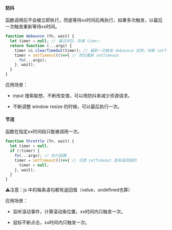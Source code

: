 #### 防抖

函数调用后不会被立即执行，而是等待xx时间后再执行，如果多次触发，以最后一次触发重新等待xx时间。

```js
function debounce (fn, wait) {
  let timer = null; // 通过闭包，存储 timer;
  return function (...args) {
    timer && clearTimeOut(timer); // 最新一次触发 debounce 实例，判断 setTimeout，存在就清除
    timer = setTimeout(()=>{ // 然后重新 setTimeout
      fn(...args);
    }, wait);
  }
}
```

应用场景：

- input 搜索联想，不断改变值，可以用防抖来减少资源请求。

- 不断调整 window resize 的时候，可以最后执行一次。

#### 节流

函数在指定xx时间段只能被调用一次。

```js
function throttle (fn, wait) {
  let timer = null;
  if (!timer) {
    fn(...args); // 执行函数
    timer = setTimeout(()=>{ // 注意 setTimeout 是有返回值的
      timer = null;
    }, wait);
  }
}
```

⚠️注意：js 中的每条语句都有返回值（value，undefined也算）

应用场景：

- 监听滚动事件，计算滚动条位置，xx时间内只触发一次。

- 鼠标不断点击，xx时间内只触发一次。